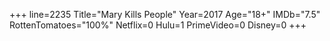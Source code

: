 +++
line=2235
Title="Mary Kills People"
Year=2017
Age="18+"
IMDb="7.5"
RottenTomatoes="100%"
Netflix=0
Hulu=1
PrimeVideo=0
Disney=0
+++


